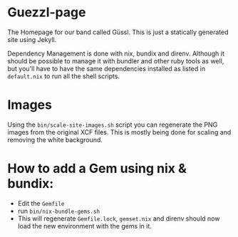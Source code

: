 # Guezzl-page

The Homepage for our band called Güssl. This is just a statically generated site using Jekyll.

Dependency Management is done with nix, bundix and direnv. Although it should be possible to manage it with bundler and other ruby tools as well, but you'll have to have the same dependencies installed as listed in `default.nix` to run all the shell scripts.

# Images

Using the `bin/scale-site-images.sh` script you can regenerate the PNG images from the original XCF files. This is mostly being done for scaling and removing the white background.

# How to add a Gem using nix & bundix:

 * Edit the `Gemfile`
 * run `bin/nix-bundle-gems.sh` 
 * This will regenerate `Gemfile.lock`, `gemset.nix` and direnv should now load the new environment with the gems in it.

